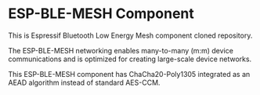 # ESP-BLE-MESH Component

This is Espressif Bluetooth Low Energy Mesh component cloned repository.  

The ESP-BLE-MESH networking enables many-to-many (m:m) device communications and is optimized for creating large-scale device networks.

This ESP-BLE-MESH component has ChaCha20-Poly1305 integrated as an AEAD algorithm instead of standard AES-CCM.
